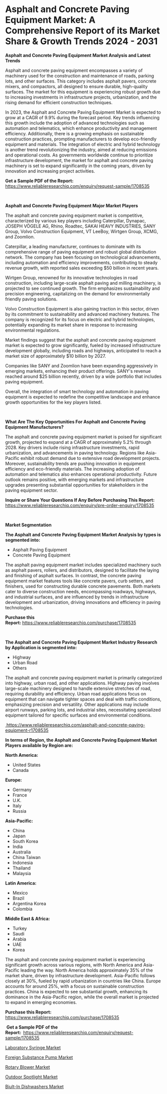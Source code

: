 <p><h1>Asphalt and Concrete Paving Equipment Market: A Comprehensive Report of its Market Share & Growth Trends 2024 - 2031</h1></p><p><strong>Asphalt and Concrete Paving Equipment Market Analysis and Latest Trends</strong></p>
<p><p>Asphalt and concrete paving equipment encompasses a variety of machinery used for the construction and maintenance of roads, parking lots, and other surfaces. This category includes asphalt pavers, concrete mixers, and compactors, all designed to ensure durable, high-quality surfaces. The market for this equipment is experiencing robust growth due to increasing investments in infrastructure projects, urbanization, and the rising demand for efficient construction techniques.</p><p>In 2023, the Asphalt and Concrete Paving Equipment Market is expected to grow at a CAGR of 9.9% during the forecast period. Key trends influencing this growth include the adoption of advanced technologies such as automation and telematics, which enhance productivity and management efficiency. Additionally, there is a growing emphasis on sustainable construction practices, prompting manufacturers to develop eco-friendly equipment and materials. The integration of electric and hybrid technology is another trend revolutionizing the industry, aimed at reducing emissions and operational costs. As governments worldwide continue to prioritize infrastructure development, the market for asphalt and concrete paving machinery is set to expand significantly in the coming years, driven by innovation and increasing project activities.</p></p>
<p><strong>Get a Sample PDF of the Report:&nbsp;</strong> <a href="https://www.reliableresearchiq.com/enquiry/request-sample/1708535?utm_campaign=1117&utm_medium=2&utm_source=Github&utm_content=ia&utm_term=21102024&utm_id=asphalt-and-concrete-paving-equipment">https://www.reliableresearchiq.com/enquiry/request-sample/1708535</a></p>
<p>&nbsp;</p>
<p><strong>Asphalt and Concrete Paving Equipment Major Market Players</strong></p>
<p><p>The asphalt and concrete paving equipment market is competitive, characterized by various key players including Caterpillar, Dynapac, JOSEPH VÖGELE AG, Rhino, Roadtec, SAKAI HEAVY INDUSTRIES, SANY Group, Volvo Construction Equipment, VT LeeBoy, Wirtgen Group, XCMG, and Zoomlion. </p><p>Caterpillar, a leading manufacturer, continues to dominate with its comprehensive range of paving equipment and robust global distribution network. The company has been focusing on technological advancements, including automation and efficiency improvements, contributing to steady revenue growth, with reported sales exceeding $50 billion in recent years.</p><p>Wirtgen Group, renowned for its innovative technologies in road construction, including large-scale asphalt paving and milling machinery, is projected to see continued growth. The firm emphasizes sustainability and precision engineering, capitalizing on the demand for environmentally friendly paving solutions. </p><p>Volvo Construction Equipment is also gaining traction in this sector, driven by its commitment to sustainability and advanced machinery features. The company is recognized for its focus on electric and hybrid technologies, potentially expanding its market share in response to increasing environmental regulations.</p><p>Market findings suggest that the asphalt and concrete paving equipment market is expected to grow significantly, fueled by increased infrastructure development globally, including roads and highways, anticipated to reach a market size of approximately $10 billion by 2027. </p><p>Companies like SANY and Zoomlion have been expanding aggressively in emerging markets, enhancing their product offerings. SANY's revenue reached around $25 billion recently, driven by a wide portfolio that includes paving equipment.</p><p>Overall, the integration of smart technology and automation in paving equipment is expected to redefine the competitive landscape and enhance growth opportunities for the key players listed.</p></p>
<p>&nbsp;</p>
<p><strong>What Are The Key Opportunities For Asphalt and Concrete Paving Equipment Manufacturers?</strong></p>
<p><p>The asphalt and concrete paving equipment market is poised for significant growth, projected to expand at a CAGR of approximately 5.2% through 2028. Key drivers include rising infrastructure investments, rapid urbanization, and advancements in paving technology. Regions like Asia-Pacific exhibit robust demand due to extensive road development projects. Moreover, sustainability trends are pushing innovation in equipment efficiency and eco-friendly materials. The increasing adoption of automation and telematics also enhances operational productivity. Future outlook remains positive, with emerging markets and infrastructure upgrades presenting substantial opportunities for stakeholders in the paving equipment sector.</p></p>
<p><strong>Inquire or Share Your Questions If Any Before Purchasing This Report:</strong> <a href="https://www.reliableresearchiq.com/enquiry/pre-order-enquiry/1708535?utm_campaign=1117&utm_medium=2&utm_source=Github&utm_content=ia&utm_term=21102024&utm_id=asphalt-and-concrete-paving-equipment">https://www.reliableresearchiq.com/enquiry/pre-order-enquiry/1708535</a></p>
<p>&nbsp;</p>
<p><strong>Market Segmentation</strong></p>
<p><strong>The Asphalt and Concrete Paving Equipment Market Analysis by types is segmented into:</strong></p>
<p><ul><li>Asphalt Paving Equipment</li><li>Concrete Paving Equipment</li></ul></p>
<p><p>The asphalt paving equipment market includes specialized machinery such as asphalt pavers, rollers, and distributors, designed to facilitate the laying and finishing of asphalt surfaces. In contrast, the concrete paving equipment market features tools like concrete pavers, curb setters, and finishers, used for constructing durable concrete pavements. Both markets cater to diverse construction needs, encompassing roadways, highways, and industrial surfaces, and are influenced by trends in infrastructure development and urbanization, driving innovations and efficiency in paving technologies.</p></p>
<p><strong>Purchase this Report:&nbsp;</strong><a href="https://www.reliableresearchiq.com/purchase/1708535?utm_campaign=1117&utm_medium=2&utm_source=Github&utm_content=ia&utm_term=21102024&utm_id=asphalt-and-concrete-paving-equipment">https://www.reliableresearchiq.com/purchase/1708535</a></p>
<p>&nbsp;</p>
<p><strong>The Asphalt and Concrete Paving Equipment Market Industry Research by Application is segmented into:</strong></p>
<p><ul><li>Highway</li><li>Urban Road</li><li>Others</li></ul></p>
<p><p>The asphalt and concrete paving equipment market is primarily categorized into highway, urban road, and other applications. Highway paving involves large-scale machinery designed to handle extensive stretches of road, requiring durability and efficiency. Urban road applications focus on equipment that can navigate tighter spaces and deal with traffic conditions, emphasizing precision and versatility. Other applications may include airport runways, parking lots, and industrial sites, necessitating specialized equipment tailored for specific surfaces and environmental conditions.</p></p>
<p><a href="https://www.reliableresearchiq.com/asphalt-and-concrete-paving-equipment-r1708535?utm_campaign=1117&utm_medium=2&utm_source=Github&utm_content=ia&utm_term=21102024&utm_id=asphalt-and-concrete-paving-equipment">&nbsp;https://www.reliableresearchiq.com/asphalt-and-concrete-paving-equipment-r1708535</a></p>
<p><strong>In terms of Region, the Asphalt and Concrete Paving Equipment Market Players available by Region are:</strong></p>
<p>
    <p> <strong> North America: </strong>
        <ul>
            <li>United States</li>
            <li>Canada</li>
        </ul>
        </p> 
    <p> <strong> Europe: </strong>
        <ul>
            <li>Germany</li>
            <li>France</li>
            <li>U.K.</li>
            <li>Italy</li>
            <li>Russia</li>
        </ul>
        </p> 
    <p> <strong> Asia-Pacific: </strong>
        <ul>
            <li>China</li>
            <li>Japan</li>
            <li>South Korea</li>
            <li>India</li>
            <li>Australia</li>
            <li>China Taiwan</li>
            <li>Indonesia</li>
            <li>Thailand</li>
            <li>Malaysia</li>
        </ul>
        </p> 
    <p> <strong> Latin America: </strong>
        <ul>
            <li>Mexico</li>
            <li>Brazil</li>
            <li>Argentina Korea</li>
            <li>Colombia</li>
        </ul>
        </p> 
    <p> <strong> Middle East & Africa: </strong>
        <ul>
            <li>Turkey</li>
            <li>Saudi</li>
            <li>Arabia</li>
            <li>UAE</li>
            <li>Korea</li>
        </ul>
    </p>
    </p>
<p><p>The asphalt and concrete paving equipment market is experiencing significant growth across various regions, with North America and Asia-Pacific leading the way. North America holds approximately 35% of the market share, driven by infrastructure development. Asia-Pacific follows closely at 30%, fueled by rapid urbanization in countries like China. Europe accounts for around 25%, with a focus on sustainable construction practices. China is expected to see substantial growth, enhancing its dominance in the Asia-Pacific region, while the overall market is projected to expand in emerging economies.</p></p>
<p><strong>Purchase this Report: </strong><a href="https://www.reliableresearchiq.com/purchase/1708535?utm_campaign=1117&utm_medium=2&utm_source=Github&utm_content=ia&utm_term=21102024&utm_id=asphalt-and-concrete-paving-equipment">https://www.reliableresearchiq.com/purchase/1708535</a></p>
<p>&nbsp;<strong>Get a Sample PDF of the Report:&nbsp;&nbsp;</strong><a href="https://www.reliableresearchiq.com/enquiry/request-sample/1708535?utm_campaign=1117&utm_medium=2&utm_source=Github&utm_content=ia&utm_term=21102024&utm_id=asphalt-and-concrete-paving-equipment">https://www.reliableresearchiq.com/enquiry/request-sample/1708535</a></p>
<p><strong></strong></p>
<p><p><a href="https://www.linkedin.com/pulse/laboratory-syringe-market-segmentation-applications-types-growth-jrvqf?utm_campaign=1117&utm_medium=2&utm_source=Github&utm_content=ia&utm_term=21102024&utm_id=asphalt-and-concrete-paving-equipment">Laboratory Syringe Market</a></p><p><a href="https://github.com/florjvdva/Market-Research-Report-List-1/blob/main/foreign-substance-pump-market.md?utm_campaign=1117&utm_medium=2&utm_source=Github&utm_content=ia&utm_term=21102024&utm_id=asphalt-and-concrete-paving-equipment">Foreign Substance Pump Market</a></p><p><a href="https://www.linkedin.com/pulse/charting-future-comprehensive-analysis-global-rotary-blower-me18f?utm_campaign=1117&utm_medium=2&utm_source=Github&utm_content=ia&utm_term=21102024&utm_id=asphalt-and-concrete-paving-equipment">Rotary Blower Market</a></p><p><a href="https://issuu.com/reportprime-2/docs/outdoor-spotlight-market-size-2030._494f47597fc309?utm_campaign=1117&utm_medium=2&utm_source=Github&utm_content=ia&utm_term=21102024&utm_id=asphalt-and-concrete-paving-equipment">Outdoor Spotlight Market</a></p><p><a href="https://github.com/kiara3n0pau/Market-Research-Report-List-1/blob/main/biult-in-dishwashers-market.md?utm_campaign=1117&utm_medium=2&utm_source=Github&utm_content=ia&utm_term=21102024&utm_id=asphalt-and-concrete-paving-equipment">Biult-In Dishwashers Market</a></p></p>